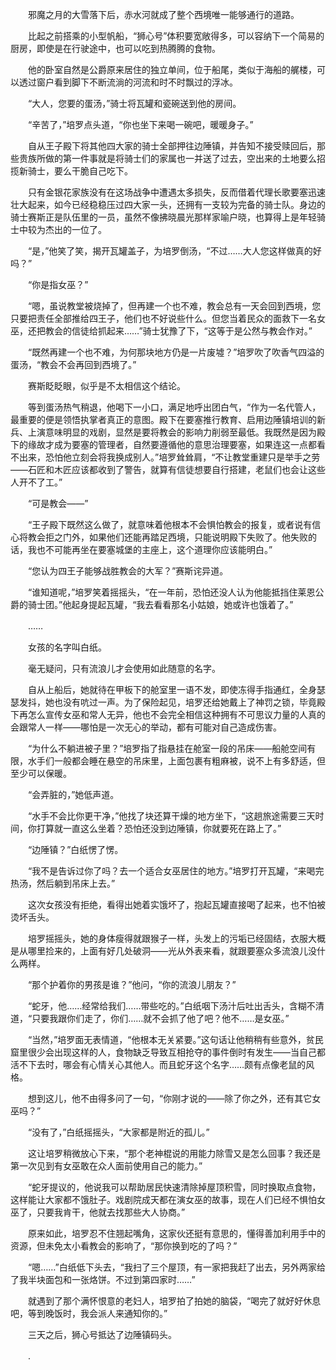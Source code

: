 　　邪魔之月的大雪落下后，赤水河就成了整个西境唯一能够通行的道路。

　　比起之前搭乘的小型帆船，“狮心号”体积要宽敞得多，可以容纳下一个简易的厨房，即使是在行驶途中，也可以吃到热腾腾的食物。

　　他的卧室自然是公爵原来居住的独立单间，位于船尾，类似于海船的艉楼，可以透过窗户看到脚下不断流淌的河流和时不时飘过的浮冰。

　　“大人，您要的蛋汤，”骑士将瓦罐和瓷碗送到他的房间。

　　“辛苦了，”培罗点头道，“你也坐下来喝一碗吧，暖暖身子。”

　　自从王子殿下将其他四大家的骑士全部押往边陲镇，并告知不接受赎回后，那些贵族所做的第一件事就是将骑士们的家属也一并送了过去，空出来的土地要么招揽新骑士，要么干脆自己吃下。

　　只有金银花家族没有在这场战争中遭遇太多损失，反而借着代理长歌要塞迅速壮大起来，如今已经稳稳压过四大家一头，还拥有一支较为完备的骑士队。身边的骑士赛斯正是队伍里的一员，虽然不像拂晓晨光那样家喻户晓，也算得上是年轻骑士中较为杰出的一位了。

　　“是，”他笑了笑，揭开瓦罐盖子，为培罗倒汤，“不过……大人您这样做真的好吗？”

　　“你是指女巫？”

　　“嗯，虽说教堂被烧掉了，但再建一个也不难，教会总有一天会回到西境，您只要把责任全部推给四王子，他们也不好说些什么。但您当着民众的面救下一名女巫，还把教会的信徒给抓起来……”骑士犹豫了下，“这等于是公然与教会作对。”

　　“既然再建一个也不难，为何那块地方仍是一片废墟？”培罗吹了吹香气四溢的蛋汤，“教会不会再回到西境了。”

　　赛斯眨眨眼，似乎是不太相信这个结论。

　　等到蛋汤热气稍退，他喝下一小口，满足地呼出团白气，“作为一名代管人，最重要的便是领悟执掌者真正的意图。殿下在要塞推行教育、启用边陲镇培训的新兵、上演意味明显的戏剧，显然是要将教会的影响力削弱至最低。我既然是因为殿下的缘故才成为要塞的管理者，自然要遵循他的意思治理要塞，如果连这一点都看不出来，恐怕他立刻会将我换成别人。”培罗耸耸肩，“不让教堂重建只是举手之劳——石匠和木匠应该都收到了警告，就算有信徒想要自行搭建，老鼠们也会让这些人开不了工。”

　　“可是教会——”

　　“王子殿下既然这么做了，就意味着他根本不会惧怕教会的报复，或者说有信心将教会拒之门外，如果他们还能再踏足西境，只能说明殿下失败了。他失败的话，我也不可能再坐在要塞城堡的主座上，这个道理你应该能明白。”

　　“您认为四王子能够战胜教会的大军？”赛斯诧异道。

　　“谁知道呢，”培罗笑着摇摇头，“在一年前，恐怕还没人认为他能抵挡住莱恩公爵的骑士团。”他起身提起瓦罐，“我去看看那名小姑娘，她或许也饿着了。”

　　……

　　女孩的名字叫白纸。

　　毫无疑问，只有流浪儿才会使用如此随意的名字。

　　自从上船后，她就待在甲板下的舱室里一语不发，即使冻得手指通红，全身瑟瑟发抖，她也没有吭过一声。为了保险起见，培罗还给她戴上了神罚之锁，毕竟殿下再怎么宣传女巫和常人无异，他也不会完全相信这种拥有不可思议力量的人真的会跟常人一样——哪怕是一次无心的举动，都有可能对自己造成伤害。

　　“为什么不躺进被子里？”培罗指了指悬挂在舱室一段的吊床——船舱空间有限，水手们一般都会睡在悬空的吊床里，上面包裹有粗麻被，说不上有多舒适，但至少可以保暖。

　　“会弄脏的，”她低声道。

　　“水手不会比你更干净，”他找了块还算干燥的地方坐下，“这趟旅途需要三天时间，你打算就一直这么坐着？恐怕还没到边陲镇，你就要死在路上了。”

　　“边陲镇？”白纸愣了愣。

　　“我不是告诉过你了吗？去一个适合女巫居住的地方。”培罗打开瓦罐，“来喝完热汤，然后躺到吊床上去。”

　　这次女孩没有拒绝，看得出她着实饿坏了，抱起瓦罐直接喝了起来，也不怕被烫坏舌头。

　　培罗摇摇头，她的身体瘦得就跟猴子一样，头发上的污垢已经固结，衣服大概是从哪里捡来的，上面有好几处破洞——光从外表来看，就跟要塞众多流浪儿没什么两样。

　　“那个护着你的男孩是谁？”他问，“你的流浪儿朋友？”

　　“蛇牙，他……经常给我们……带些吃的。”白纸咽下汤汁后吐出舌头，含糊不清道，“只要我跟你们走了，你们……就不会抓了他了吧？他不……是女巫。”

　　“当然，”培罗面无表情道，“他根本无关紧要。”这句话让他稍稍有些意外，贫民窟里很少会出现这样的人，食物缺乏导致互相抢夺的事件倒时有发生——当自己都活不下去时，哪会有心情关心其他人。而且蛇牙这个名字……颇有点像老鼠的风格。

　　想到这儿，他不由得多问了一句，“你刚才说的——除了你之外，还有其它女巫吗？”

　　“没有了，”白纸摇摇头，“大家都是附近的孤儿。”

　　这让培罗稍微放心下来，“那个老神棍说的用能力除雪又是怎么回事？我还是第一次见到有女巫敢在众人面前使用自己的能力。”

　　“蛇牙提议的，他说我可以帮助居民快速清除掉屋顶积雪，同时换取点食物，这样能让大家都不饿肚子。戏剧院成天都在演女巫的故事，现在人们已经不惧怕女巫了，只要我肯干，他就去找那些大人协商。”

　　原来如此，培罗忍不住翘起嘴角，这家伙还挺有意思的，懂得善加利用手中的资源，但未免太小看教会的影响了，“那你换到吃的了吗？”

　　“嗯……”白纸低下头去，“我扫了三个屋顶，有一家把我赶了出去，另外两家给了我半块面包和一张烙饼。不过到第四家时……”

　　就遇到了那个满怀恨意的老妇人，培罗拍了拍她的脑袋，“喝完了就好好休息吧，等到晚饭时，我会派人来通知你的。”

　　三天之后，狮心号抵达了边陲镇码头。

　　.
